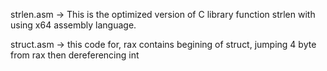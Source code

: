 strlen.asm -> This is the optimized version of C library function strlen with using x64 assembly language.


struct.asm -> this code for, rax contains begining of struct, jumping 4 byte from rax then dereferencing int
